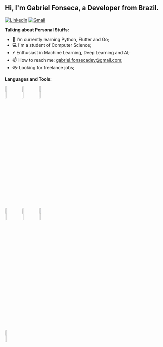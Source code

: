 ## Hi, I'm Gabriel Fonseca, a Developer from Brazil.
[![Linkedin](https://img.shields.io/badge/-LinkedIn-blue?style=flat&logo=Linkedin&logoColor=white)](https://www.linkedin.com/in/gabriel-fonseca1999/)
[![Gmail](https://img.shields.io/badge/-Gmail-c14438?style=flat&logo=Gmail&logoColor=white)](mailto:gabriel.fonsecadev@gmail.com)
&nbsp;

**Talking about Personal Stuffs:**
- 👨 I’m currently learning Python, Flutter and Go;
- 💻 I'm a student of Computer Science;
- ⚡️ Enthusiast in Machine Learning, Deep Learning and AI;
- 📫 How to reach me: gabriel.fonsecadev@gmail.com;
- 👓 Looking for freelance jobs;

**Languages and Tools:** 
<p>
  <code><img width="10%" src="https://www.vectorlogo.zone/logos/nodejs/nodejs-horizontal.svg"></code>
  <code><img width="10%" src="https://www.vectorlogo.zone/logos/docker/docker-ar21.svg"></code>
  <code><img width="10%"  src="https://www.vectorlogo.zone/logos/flutterio/flutterio-ar21.svg"></code>  
  <br />
  <code><img width="10%" src="https://www.vectorlogo.zone/logos/nestjs/nestjs-ar21.svg"></code>
  <code><img width="10%" src="https://www.vectorlogo.zone/logos/mysql/mysql-ar21.svg"></code>
  <code><img width="10%" src="https://www.vectorlogo.zone/logos/postgresql/postgresql-ar21.svg"></code>
  <br />
  <code><img width="10%" src="https://www.vectorlogo.zone/logos/reactjs/reactjs-ar21.svg"></code>
</p>
